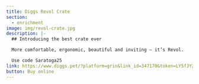 ```yaml
---
title: Diggs Revol Crate
section:
  - enrichment
image: img/revol-crate.jpg
description: |-
  ## Introducing the best crate ever

  More comfortable, ergonomic, beautiful and inviting – it’s Revol.

  Use code Saratoga25
link: https://www.diggs.pet/?platform=grin&link_id=347170&token=LY5fJY2S23sxVxiHmh66f1YMGI2CDJxB&contact_id=d03371e8-f763-4cfd-a86f-2111cb4f133a&attribution_window=30
button: Buy online
---
```

